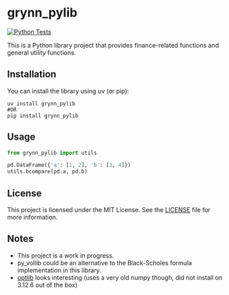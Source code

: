 # grynn_pylib

[![Python Tests](https://github.com/Grynn/grynn_pylib/actions/workflows/pytest.yml/badge.svg?branch=main)](https://github.com/Grynn/grynn_pylib/actions/workflows/pytest.yml)

This is a Python library project that provides finance-related functions and general utility functions.

## Installation

You can install the library using uv (or pip):

```shell
uv install grynn_pylib
#OR
pip install grynn_pylib
```

## Usage

```python
from grynn_pylib import utils

pd.DataFrame({'a': [1, 2], 'b': [3, 4]})
utils.bcompare(pd.a, pd.b)
```

## License

This project is licensed under the MIT License. See the [LICENSE](https://github.com/grynn/grynn_pylib/blob/main/LICENSE) file for more information.

## Notes

* This project is a work in progress.
* py_vollib could be an alternative to the Black-Scholes formula implementation in this library.
* [optlib](https://github.com/dbrojas/optlib/tree/master) looks interesting (uses a very old numpy though, did not install on 3.12.6 out of the box)
